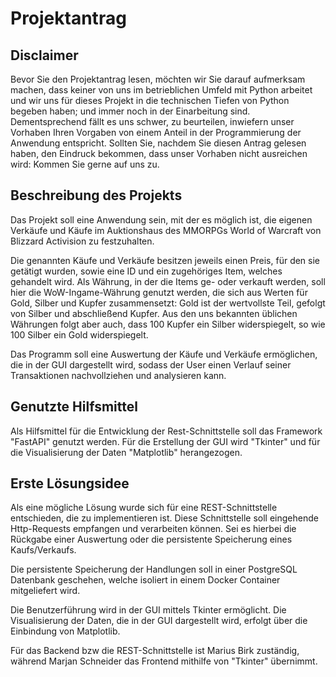 # Projektantrag

## Disclaimer  
Bevor Sie den Projektantrag lesen, möchten wir Sie darauf aufmerksam machen, dass keiner von uns im betrieblichen Umfeld
mit Python arbeitet und wir uns für dieses Projekt in die technischen Tiefen von Python begeben haben; und immer noch
in der Einarbeitung sind. Dementsprechend fällt es uns schwer, zu beurteilen, inwiefern unser Vorhaben Ihren Vorgaben
von einem Anteil in der Programmierung der Anwendung entspricht. Sollten Sie, nachdem Sie diesen Antrag gelesen haben, 
den Eindruck bekommen, dass unser Vorhaben nicht ausreichen wird: Kommen Sie gerne auf uns zu.

## Beschreibung des Projekts

Das Projekt soll eine Anwendung sein, mit der es möglich ist, die eigenen Verkäufe und Käufe im Auktionshaus
des MMORPGs World of Warcraft von Blizzard Activision zu festzuhalten. 

Die genannten Käufe und Verkäufe besitzen jeweils einen Preis, für den sie getätigt wurden, sowie eine
ID und ein zugehöriges Item, welches gehandelt wird. Als Währung, in der die Items ge- oder verkauft werden, soll hier die 
WoW-Ingame-Währung genutzt werden, die sich aus Werten für Gold, Silber und Kupfer zusammensetzt: Gold ist der 
wertvollste Teil, gefolgt von Silber und abschließend Kupfer. Aus den uns bekannten üblichen Währungen folgt
aber auch, dass 100 Kupfer ein Silber widerspiegelt, so wie 100 Silber ein Gold widerspiegelt.

Das Programm soll eine Auswertung der Käufe und Verkäufe ermöglichen, die in der GUI dargestellt wird, sodass der User
einen Verlauf seiner Transaktionen nachvollziehen und analysieren kann.
## Genutzte Hilfsmittel
Als Hilfsmittel für die Entwicklung der Rest-Schnittstelle soll das Framework "FastAPI" genutzt werden. Für die 
Erstellung der GUI wird "Tkinter" und für die Visualisierung der Daten "Matplotlib" herangezogen.
## Erste Lösungsidee
Als eine mögliche Lösung wurde sich für eine REST-Schnittstelle entschieden, die zu implementieren ist. Diese 
Schnittstelle soll eingehende Http-Requests empfangen und verarbeiten können. Sei es hierbei die Rückgabe einer 
Auswertung oder die persistente Speicherung eines Kaufs/Verkaufs. 

Die persistente Speicherung der Handlungen soll in einer PostgreSQL Datenbank geschehen, welche isoliert in einem 
Docker Container mitgeliefert wird.

Die Benutzerführung wird in der GUI mittels Tkinter ermöglicht. Die Visualisierung der Daten, die in der GUI dargestellt
wird, erfolgt über die Einbindung von Matplotlib.


Für das Backend bzw die REST-Schnittstelle ist Marius Birk zuständig, während Marjan Schneider das Frontend mithilfe 
von "Tkinter" übernimmt.

